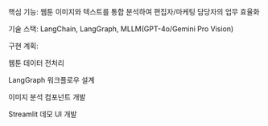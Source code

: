 핵심 기능: 웹툰 이미지와 텍스트를 통합 분석하여 편집자/마케팅 담당자의 업무 효율화

기술 스택: LangChain, LangGraph, MLLM(GPT-4o/Gemini Pro Vision)

구현 계획:

웹툰 데이터 전처리

LangGraph 워크플로우 설계

이미지 분석 컴포넌트 개발

Streamlit 데모 UI 개발
